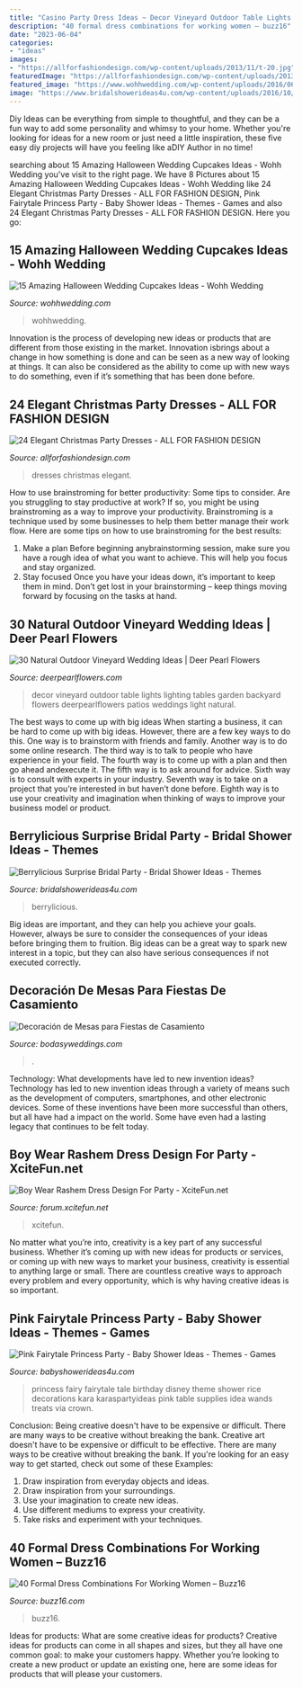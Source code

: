 ```yaml
---
title: "Casino Party Dress Ideas ~ Decor Vineyard Outdoor Table Lights Lighting Tables Garden Backyard Flowers Deerpearlflowers Patios Weddings Light Natural"
description: "40 formal dress combinations for working women – buzz16"
date: "2023-06-04"
categories:
- "ideas"
images:
- "https://allforfashiondesign.com/wp-content/uploads/2013/11/t-20.jpg"
featuredImage: "https://allforfashiondesign.com/wp-content/uploads/2013/11/t-20.jpg"
featured_image: "https://www.wohhwedding.com/wp-content/uploads/2016/06/Halloween-Wedding-Cupcakes-Ideas.jpg"
image: "https://www.bridalshowerideas4u.com/wp-content/uploads/2016/10/Berrylicious-Surprise-Bridal-Party-Guest-Tables.jpg"
---
```



Diy Ideas can be everything from simple to thoughtful, and they can be a fun way to add some personality and whimsy to your home. Whether you're looking for ideas for a new room or just need a little inspiration, these five easy diy projects will have you feeling like aDIY Author in no time!

	

		
searching about 15 Amazing Halloween Wedding Cupcakes Ideas - Wohh Wedding you've visit to the right page. We have 8 Pictures about 15 Amazing Halloween Wedding Cupcakes Ideas - Wohh Wedding like 24 Elegant Christmas Party Dresses - ALL FOR FASHION DESIGN, Pink Fairytale Princess Party - Baby Shower Ideas - Themes - Games and also 24 Elegant Christmas Party Dresses - ALL FOR FASHION DESIGN. Here you go:
		
    
## 15 Amazing Halloween Wedding Cupcakes Ideas - Wohh Wedding

<img loading=lazy src="https://www.wohhwedding.com/wp-content/uploads/2016/06/Halloween-Wedding-Cupcakes-Ideas.jpg" onerror="this.onerror=null;this.src='https://tse3.mm.bing.net/th?id=OIP.M0zRxlVA23pOAt67xIclQQHaLG&amp;pid=15.1';" alt="15 Amazing Halloween Wedding Cupcakes Ideas - Wohh Wedding">

_Source: wohhwedding.com_

>wohhwedding. 

	

Innovation is the process of developing new ideas or products that are different from those existing in the market. Innovation isbrings about a change in how something is done and can be seen as a new way of looking at things. It can also be considered as the ability to come up with new ways to do something, even if it’s something that has been done before.

    
## 24 Elegant Christmas Party Dresses - ALL FOR FASHION DESIGN

<img loading=lazy src="https://allforfashiondesign.com/wp-content/uploads/2013/11/t-20.jpg" onerror="this.onerror=null;this.src='https://tse3.mm.bing.net/th?id=OIP.OOfGm-5jv73YLRolIhgzmgHaLd&amp;pid=15.1';" alt="24 Elegant Christmas Party Dresses - ALL FOR FASHION DESIGN">

_Source: allforfashiondesign.com_

>dresses christmas elegant. 

	

How to use brainstroming for better productivity: Some tips to consider.
Are you struggling to stay productive at work? If so, you might be using brainstroming as a way to improve your productivity. Brainstroming is a technique used by some businesses to help them better manage their work flow. Here are some tips on how to use brainstroming for the best results: 
1) Make a plan 
Before beginning anybrainstorming session, make sure you have a rough idea of what you want to achieve. This will help you focus and stay organized. 
2) Stay focused 
Once you have your ideas down, it’s important to keep them in mind. Don’t get lost in your brainstorming – keep things moving forward by focusing on the tasks at hand.

    
## 30 Natural Outdoor Vineyard Wedding Ideas | Deer Pearl Flowers

<img loading=lazy src="http://www.deerpearlflowers.com/wp-content/uploads/2017/02/vineyard-wedding-table-decor.jpg" onerror="this.onerror=null;this.src='https://tse2.mm.bing.net/th?id=OIP.2iFlS7CCUPmdBiNrNVXohwHaLH&amp;pid=15.1';" alt="30 Natural Outdoor Vineyard Wedding Ideas | Deer Pearl Flowers">

_Source: deerpearlflowers.com_

>decor vineyard outdoor table lights lighting tables garden backyard flowers deerpearlflowers patios weddings light natural. 

	

The best ways to come up with big ideas
When starting a business, it can be hard to come up with big ideas. However, there are a few key ways to do this. One way is to brainstorm with friends and family. Another way is to do some online research. The third way is to talk to people who have experience in your field. The fourth way is to come up with a plan and then go ahead andexecute it. The fifth way is to ask around for advice. Sixth way is to consult with experts in your industry. Seventh way is to take on a project that you’re interested in but haven’t done before. Eighth way is to use your creativity and imagination when thinking of ways to improve your business model or product.

    
## Berrylicious Surprise Bridal Party - Bridal Shower Ideas - Themes

<img loading=lazy src="https://www.bridalshowerideas4u.com/wp-content/uploads/2016/10/Berrylicious-Surprise-Bridal-Party-Guest-Tables.jpg" onerror="this.onerror=null;this.src='https://tse1.mm.bing.net/th?id=OIP.7Ql14OA5bnRngjXocnMLOAHaLG&amp;pid=15.1';" alt="Berrylicious Surprise Bridal Party - Bridal Shower Ideas - Themes">

_Source: bridalshowerideas4u.com_

>berrylicious. 

	

Big ideas are important, and they can help you achieve your goals. However, always be sure to consider the consequences of your ideas before bringing them to fruition. Big ideas can be a great way to spark new interest in a topic, but they can also have serious consequences if not executed correctly.

    
## Decoración De Mesas Para Fiestas De Casamiento

<img loading=lazy src="https://bodasyweddings.com/wp-content/uploads/2016/05/Un-look-glam-para-la-decoracion-de-mesas-para-fiestas-de-casamiento.jpg" onerror="this.onerror=null;this.src='https://tse4.mm.bing.net/th?id=OIP.m2xh1HCTl-ljBzn6cGJacQHaKH&amp;pid=15.1';" alt="Decoración de Mesas para Fiestas de Casamiento">

_Source: bodasyweddings.com_

>. 

	

Technology: What developments have led to new invention ideas?
Technology has led to new invention ideas through a variety of means such as the development of computers, smartphones, and other electronic devices. Some of these inventions have been more successful than others, but all have had a impact on the world. Some have even had a lasting legacy that continues to be felt today.

    
## Boy Wear Rashem Dress Design For Party - XciteFun.net

<img loading=lazy src="https://img.xcitefun.net/users/2012/08/301016,xcitefun-boy-wear-rashem-dress-design-for-party-8.jpg" onerror="this.onerror=null;this.src='https://tse4.mm.bing.net/th?id=OIP.6C8Sbr5udWsHrlxEt3P9fQHaKL&amp;pid=15.1';" alt="Boy Wear Rashem Dress Design For Party - XciteFun.net">

_Source: forum.xcitefun.net_

>xcitefun. 

	

No matter what you’re into, creativity is a key part of any successful business. Whether it’s coming up with new ideas for products or services, or coming up with new ways to market your business, creativity is essential to anything large or small. There are countless creative ways to approach every problem and every opportunity, which is why having creative ideas is so important.

    
## Pink Fairytale Princess Party - Baby Shower Ideas - Themes - Games

<img loading=lazy src="http://www.babyshowerideas4u.com/wp-content/uploads/2014/01/princess-111.jpg" onerror="this.onerror=null;this.src='https://tse1.mm.bing.net/th?id=OIP.IPOWZ2xvibcrU7dCzx-tngHaLH&amp;pid=15.1';" alt="Pink Fairytale Princess Party - Baby Shower Ideas - Themes - Games">

_Source: babyshowerideas4u.com_

>princess fairy fairytale tale birthday disney theme shower rice decorations kara karaspartyideas pink table supplies idea wands treats via crown. 

	

Conclusion: Being creative doesn't have to be expensive or difficult. There are many ways to be creative without breaking the bank.
Creative art doesn't have to be expensive or difficult to be effective. There are many ways to be creative without breaking the bank. If you're looking for an easy way to get started, check out some of these Examples: 
1. Draw inspiration from everyday objects and ideas.
2. Draw inspiration from your surroundings.
3. Use your imagination to create new ideas. 
4. Use different mediums to express your creativity.
5. Take risks and experiment with your techniques.

    
## 40 Formal Dress Combinations For Working Women – Buzz16

<img loading=lazy src="https://buzz16.com/wp-content/uploads/2018/11/Formal-Dress-Combinations-For-Working-Women36.jpg" onerror="this.onerror=null;this.src='https://tse2.mm.bing.net/th?id=OIP.5jTPx27xavijChcGOwXZFAHaUh&amp;pid=15.1';" alt="40 Formal Dress Combinations For Working Women – Buzz16">

_Source: buzz16.com_

>buzz16. 

	

Ideas for products: What are some creative ideas for products?
Creative ideas for products can come in all shapes and sizes, but they all have one common goal: to make your customers happy. Whether you’re looking to create a new product or update an existing one, here are some ideas for products that will please your customers.

